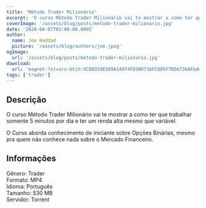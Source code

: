 ```yaml
---
title: 'Método Trader Milionário'
excerpt: 'O curso Método Trader Milionário vai te mostrar a como ter que trabalhar somente 5 minutos por dia e ter um renda alta mesmo que variável.  O Curso aborda conhecimento de iniciante sobre Opções Binárias, mesmo pra quem não conhece nada sobre o Mercado Financeiro. Informações</h'
coverImage: '/assets/blog/posts/metodo-trader-milionario.jpg'
date: '2020-04-07T03:00:00.000Z'
author:
  name: Joe Haddad
  picture: '/assets/blog/authors/joe.jpeg'
ogImage:
  url: '/assets/blog/posts/metodo-trader-milionario.jpg'
download:
  url: 'magnet:?xt=urn:btih:9C0DD59E569A14974FD900716FC8D5F7B56736AF&dn=M%c3%a9todo%20Trader%20Milionario%20MTD&tr=udp%3a%2f%2ftracker.openbittorrent.com%3a1337%2fannounce&tr=udp%3a%2f%2ftracker.opentrackr.org%3a1337%2fannounce'
tags: ['trader']
---
```

<h2>Descrição</h2>
<p></p><p>O curso Método Trader Milionário vai te mostrar a como ter que trabalhar somente 5 minutos por dia e ter um renda alta mesmo que variável.</p><p>O Curso aborda conhecimento de iniciante sobre Opções Binárias, mesmo pra quem não conhece nada sobre o Mercado Financeiro.</p><h2>Informações</h2><p>Gênero: Trader<br/>Formato: MP4<br/>Idioma: Português<br/>Tamanho: 530 MB<br/>Servidor: Torrent</p>